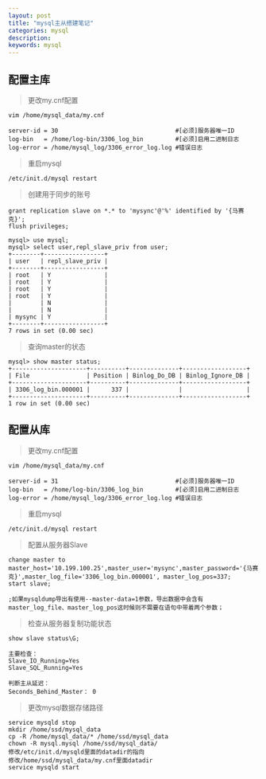 ```yaml
---
layout: post
title: "mysql主从搭建笔记"
categories: mysql
description: 
keywords: mysql
---
```


## 配置主库

> 更改my.cnf配置

	vim /home/mysql_data/my.cnf
	  
	server-id = 30		                           #[必须]服务器唯一ID
	log-bin   = /home/log-bin/3306_log_bin         #[必须]启用二进制日志
	log-error = /home/mysql_log/3306_error_log.log #错误日志
 
> 重启mysql

	/etc/init.d/mysql restart
	
> 创建用于同步的账号

	grant replication slave on *.* to 'mysync'@'%' identified by '{马赛克}';  
	flush privileges; 	

	mysql> use mysql;
	mysql> select user,repl_slave_priv from user;
	+--------+-----------------+
	| user   | repl_slave_priv |
	+--------+-----------------+
	| root   | Y               |
	| root   | Y               |
	| root   | Y               |
	| root   | Y               |
	|        | N               |
	|        | N               |
	| mysync | Y               |
	+--------+-----------------+
	7 rows in set (0.00 sec)

> 查询master的状态

	mysql> show master status;
	+---------------------+----------+--------------+------------------+
	| File                | Position | Binlog_Do_DB | Binlog_Ignore_DB |
	+---------------------+----------+--------------+------------------+
	| 3306_log_bin.000001 |      337 |              |                  |
	+---------------------+----------+--------------+------------------+
	1 row in set (0.00 sec)

## 配置从库

> 更改my.cnf配置

	vim /home/mysql_data/my.cnf
	  
	server-id = 31		                           #[必须]服务器唯一ID
	log-bin   = /home/log-bin/3306_log_bin         #[必须]启用二进制日志
	log-error = /home/mysql_log/3306_error_log.log #错误日志
 
> 重启mysql

	/etc/init.d/mysql restart

> 配置从服务器Slave

	change master to master_host='10.199.100.25',master_user='mysync',master_password='{马赛克}',master_log_file='3306_log_bin.000001', master_log_pos=337;
	start slave;

	;如果mysqldump导出有使用--master-data=1参数，导出数据中会含有master_log_file、master_log_pos这时候则不需要在语句中带着两个参数；

> 检查从服务器复制功能状态

	show slave status\G;

	主要检查：
	Slave_IO_Running=Yes
    Slave_SQL_Running=Yes

	判断主从延迟：
	Seconds_Behind_Master： 0


> 更改mysql数据存储路径

	service mysqld stop
	mkdir /home/ssd/mysql_data
	cp -R /home/mysql_data/* /home/ssd/mysql_data
	chown -R mysql.mysql /home/ssd/mysql_data/
	修改/etc/init.d/mysqld里面的datadir的指向
	修改/home/ssd/mysql_data/my.cnf里面datadir
	service mysqld start